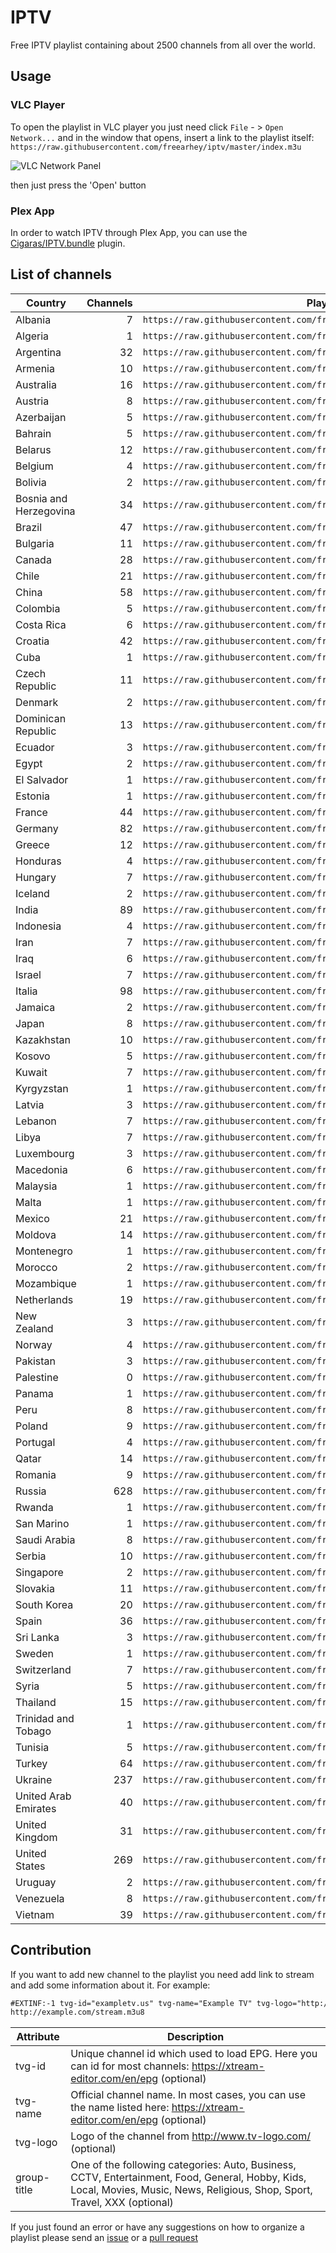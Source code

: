 # IPTV

Free IPTV playlist containing about 2500 channels from all over the world.

## Usage

### VLC Player

To open the playlist in VLC player you just need click `File` - > `Open Network...` and in the window that opens, insert a link to the playlist itself: `https://raw.githubusercontent.com/freearhey/iptv/master/index.m3u`

![VLC Network Panel](https://github.com/freearhey/iptv/raw/master/images/vlc-network-panel.png)

then just press the 'Open' button

### Plex App

In order to watch IPTV through Plex App, you can use the [Cigaras/IPTV.bundle](https://github.com/Cigaras/IPTV.bundle) plugin.

## List of channels

| Country                | Channels | Playlist 
| ---------------------- | -------: | --------
| Albania                | 7        | `https://raw.githubusercontent.com/freearhey/iptv/master/channels/al.m3u`
| Algeria                | 1        | `https://raw.githubusercontent.com/freearhey/iptv/master/channels/dz.m3u`
| Argentina              | 32       | `https://raw.githubusercontent.com/freearhey/iptv/master/channels/ar.m3u`
| Armenia                | 10       | `https://raw.githubusercontent.com/freearhey/iptv/master/channels/am.m3u`
| Australia              | 16       | `https://raw.githubusercontent.com/freearhey/iptv/master/channels/au.m3u`
| Austria                | 8        | `https://raw.githubusercontent.com/freearhey/iptv/master/channels/at.m3u`
| Azerbaijan             | 5        | `https://raw.githubusercontent.com/freearhey/iptv/master/channels/az.m3u`
| Bahrain                | 5        | `https://raw.githubusercontent.com/freearhey/iptv/master/channels/bh.m3u`
| Belarus                | 12       | `https://raw.githubusercontent.com/freearhey/iptv/master/channels/by.m3u`
| Belgium                | 4        | `https://raw.githubusercontent.com/freearhey/iptv/master/channels/be.m3u`
| Bolivia                | 2        | `https://raw.githubusercontent.com/freearhey/iptv/master/channels/bo.m3u`
| Bosnia and Herzegovina | 34       | `https://raw.githubusercontent.com/freearhey/iptv/master/channels/ba.m3u`
| Brazil                 | 47       | `https://raw.githubusercontent.com/freearhey/iptv/master/channels/br.m3u`
| Bulgaria               | 11       | `https://raw.githubusercontent.com/freearhey/iptv/master/channels/bg.m3u`
| Canada                 | 28       | `https://raw.githubusercontent.com/freearhey/iptv/master/channels/ca.m3u`
| Chile                  | 21       | `https://raw.githubusercontent.com/freearhey/iptv/master/channels/cl.m3u`
| China                  | 58       | `https://raw.githubusercontent.com/freearhey/iptv/master/channels/cn.m3u`
| Colombia               | 5        | `https://raw.githubusercontent.com/freearhey/iptv/master/channels/co.m3u`
| Costa Rica             | 6        | `https://raw.githubusercontent.com/freearhey/iptv/master/channels/cr.m3u`
| Croatia                | 42       | `https://raw.githubusercontent.com/freearhey/iptv/master/channels/hr.m3u`
| Cuba                   | 1        | `https://raw.githubusercontent.com/freearhey/iptv/master/channels/cu.m3u`
| Czech Republic         | 11       | `https://raw.githubusercontent.com/freearhey/iptv/master/channels/cz.m3u`
| Denmark                | 2        | `https://raw.githubusercontent.com/freearhey/iptv/master/channels/dk.m3u`
| Dominican Republic     | 13       | `https://raw.githubusercontent.com/freearhey/iptv/master/channels/do.m3u`
| Ecuador                | 3        | `https://raw.githubusercontent.com/freearhey/iptv/master/channels/ec.m3u`
| Egypt                  | 2        | `https://raw.githubusercontent.com/freearhey/iptv/master/channels/eg.m3u`
| El Salvador            | 1        | `https://raw.githubusercontent.com/freearhey/iptv/master/channels/sv.m3u`
| Estonia                | 1        | `https://raw.githubusercontent.com/freearhey/iptv/master/channels/ee.m3u`
| France                 | 44       | `https://raw.githubusercontent.com/freearhey/iptv/master/channels/fr.m3u`
| Germany                | 82       | `https://raw.githubusercontent.com/freearhey/iptv/master/channels/de.m3u`
| Greece                 | 12       | `https://raw.githubusercontent.com/freearhey/iptv/master/channels/gr.m3u`
| Honduras               | 4        | `https://raw.githubusercontent.com/freearhey/iptv/master/channels/hn.m3u`
| Hungary                | 7        | `https://raw.githubusercontent.com/freearhey/iptv/master/channels/hu.m3u`
| Iceland                | 2        | `https://raw.githubusercontent.com/freearhey/iptv/master/channels/is.m3u`
| India                  | 89       | `https://raw.githubusercontent.com/freearhey/iptv/master/channels/in.m3u`
| Indonesia              | 4        | `https://raw.githubusercontent.com/freearhey/iptv/master/channels/id.m3u`
| Iran                   | 7        | `https://raw.githubusercontent.com/freearhey/iptv/master/channels/ir.m3u`
| Iraq                   | 6        | `https://raw.githubusercontent.com/freearhey/iptv/master/channels/iq.m3u`
| Israel                 | 7        | `https://raw.githubusercontent.com/freearhey/iptv/master/channels/il.m3u`
| Italia                 | 98       | `https://raw.githubusercontent.com/freearhey/iptv/master/channels/it.m3u`
| Jamaica                | 2        | `https://raw.githubusercontent.com/freearhey/iptv/master/channels/jm.m3u`
| Japan                  | 8        | `https://raw.githubusercontent.com/freearhey/iptv/master/channels/jp.m3u`
| Kazakhstan             | 10       | `https://raw.githubusercontent.com/freearhey/iptv/master/channels/kz.m3u`
| Kosovo                 | 5        | `https://raw.githubusercontent.com/freearhey/iptv/master/channels/xk.m3u`
| Kuwait                 | 7        | `https://raw.githubusercontent.com/freearhey/iptv/master/channels/kw.m3u`
| Kyrgyzstan             | 1        | `https://raw.githubusercontent.com/freearhey/iptv/master/channels/kg.m3u`
| Latvia                 | 3        | `https://raw.githubusercontent.com/freearhey/iptv/master/channels/lv.m3u`
| Lebanon                | 7        | `https://raw.githubusercontent.com/freearhey/iptv/master/channels/lb.m3u`
| Libya                  | 7        | `https://raw.githubusercontent.com/freearhey/iptv/master/channels/ly.m3u`
| Luxembourg             | 3        | `https://raw.githubusercontent.com/freearhey/iptv/master/channels/lu.m3u`
| Macedonia              | 6        | `https://raw.githubusercontent.com/freearhey/iptv/master/channels/mk.m3u`
| Malaysia               | 1        | `https://raw.githubusercontent.com/freearhey/iptv/master/channels/my.m3u`
| Malta                  | 1        | `https://raw.githubusercontent.com/freearhey/iptv/master/channels/mt.m3u`
| Mexico                 | 21       | `https://raw.githubusercontent.com/freearhey/iptv/master/channels/mx.m3u`
| Moldova                | 14       | `https://raw.githubusercontent.com/freearhey/iptv/master/channels/md.m3u`
| Montenegro             | 1        | `https://raw.githubusercontent.com/freearhey/iptv/master/channels/me.m3u`
| Morocco                | 2        | `https://raw.githubusercontent.com/freearhey/iptv/master/channels/ma.m3u`
| Mozambique             | 1        | `https://raw.githubusercontent.com/freearhey/iptv/master/channels/mz.m3u`
| Netherlands            | 19       | `https://raw.githubusercontent.com/freearhey/iptv/master/channels/nl.m3u`
| New Zealand            | 3        | `https://raw.githubusercontent.com/freearhey/iptv/master/channels/nz.m3u`
| Norway                 | 4        | `https://raw.githubusercontent.com/freearhey/iptv/master/channels/no.m3u`
| Pakistan               | 3        | `https://raw.githubusercontent.com/freearhey/iptv/master/channels/pk.m3u`
| Palestine              | 0        | `https://raw.githubusercontent.com/freearhey/iptv/master/channels/ps.m3u`
| Panama                 | 1        | `https://raw.githubusercontent.com/freearhey/iptv/master/channels/pa.m3u`
| Peru                   | 8        | `https://raw.githubusercontent.com/freearhey/iptv/master/channels/pe.m3u`
| Poland                 | 9        | `https://raw.githubusercontent.com/freearhey/iptv/master/channels/pl.m3u`
| Portugal               | 4        | `https://raw.githubusercontent.com/freearhey/iptv/master/channels/pt.m3u`
| Qatar                  | 14       | `https://raw.githubusercontent.com/freearhey/iptv/master/channels/qa.m3u`
| Romania                | 9        | `https://raw.githubusercontent.com/freearhey/iptv/master/channels/ro.m3u`
| Russia                 | 628      | `https://raw.githubusercontent.com/freearhey/iptv/master/channels/ru.m3u`
| Rwanda                 | 1        | `https://raw.githubusercontent.com/freearhey/iptv/master/channels/rw.m3u`
| San Marino             | 1        | `https://raw.githubusercontent.com/freearhey/iptv/master/channels/sm.m3u`
| Saudi Arabia           | 8        | `https://raw.githubusercontent.com/freearhey/iptv/master/channels/sa.m3u`
| Serbia                 | 10       | `https://raw.githubusercontent.com/freearhey/iptv/master/channels/rs.m3u`
| Singapore              | 2        | `https://raw.githubusercontent.com/freearhey/iptv/master/channels/sg.m3u`
| Slovakia               | 11       | `https://raw.githubusercontent.com/freearhey/iptv/master/channels/sk.m3u`
| South Korea            | 20       | `https://raw.githubusercontent.com/freearhey/iptv/master/channels/kr.m3u`
| Spain                  | 36       | `https://raw.githubusercontent.com/freearhey/iptv/master/channels/es.m3u`
| Sri Lanka              | 3        | `https://raw.githubusercontent.com/freearhey/iptv/master/channels/lk.m3u`
| Sweden                 | 1        | `https://raw.githubusercontent.com/freearhey/iptv/master/channels/se.m3u`
| Switzerland            | 7        | `https://raw.githubusercontent.com/freearhey/iptv/master/channels/ch.m3u`
| Syria                  | 5        | `https://raw.githubusercontent.com/freearhey/iptv/master/channels/sy.m3u`
| Thailand               | 15       | `https://raw.githubusercontent.com/freearhey/iptv/master/channels/th.m3u`
| Trinidad and Tobago    | 1        | `https://raw.githubusercontent.com/freearhey/iptv/master/channels/tt.m3u`
| Tunisia                | 5        | `https://raw.githubusercontent.com/freearhey/iptv/master/channels/tn.m3u`
| Turkey                 | 64       | `https://raw.githubusercontent.com/freearhey/iptv/master/channels/tr.m3u`
| Ukraine                | 237      | `https://raw.githubusercontent.com/freearhey/iptv/master/channels/ua.m3u`
| United Arab Emirates   | 40       | `https://raw.githubusercontent.com/freearhey/iptv/master/channels/ae.m3u`
| United Kingdom         | 31       | `https://raw.githubusercontent.com/freearhey/iptv/master/channels/uk.m3u`
| United States          | 269      | `https://raw.githubusercontent.com/freearhey/iptv/master/channels/us.m3u`
| Uruguay                | 2        | `https://raw.githubusercontent.com/freearhey/iptv/master/channels/uy.m3u`
| Venezuela              | 8        | `https://raw.githubusercontent.com/freearhey/iptv/master/channels/ve.m3u`
| Vietnam                | 39       | `https://raw.githubusercontent.com/freearhey/iptv/master/channels/vn.m3u`


## Contribution

If you want to add new channel to the playlist you need add link to stream and add some information about it. For example:

```xml
#EXTINF:-1 tvg-id="exampletv.us" tvg-name="Example TV" tvg-logo="http://example.com/channel-logo.png" group-title="News",Example TV
http://example.com/stream.m3u8
```

| Attribute   | Description
| ----------- | ---
| tvg-id      | Unique channel id which used to load EPG. Here you can id for most channels: https://xtream-editor.com/en/epg (optional)
| tvg-name    | Official channel name. In most cases, you can use the name listed here: https://xtream-editor.com/en/epg (optional)
| tvg-logo    | Logo of the channel from http://www.tv-logo.com/ (optional)
| group-title | One of the following categories: Auto, Business, CCTV, Entertainment, Food, General, Hobby, Kids, Local, Movies, Music, News, Religious, Shop, Sport, Travel, XXX (optional)

If you just found an error or have any suggestions on how to organize a playlist please send an [issue](https://github.com/freearhey/iptv/issues) or a [pull request](https://github.com/freearhey/iptv/pulls)